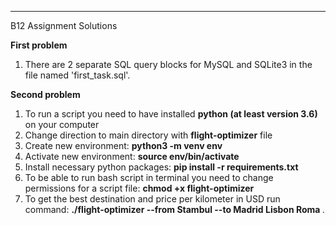 <hr>
<p>B12 Assignment Solutions</p>

<b>First problem</b>

<ol>
  <li>There are 2 separate SQL query blocks for MySQL and SQLite3 in the file named 'first_task.sql'.</li>
</ol>

<b>Second problem</b>

<ol>
  <li>To run a script you need to have installed <b>python (at least version 3.6)</b> on your computer</li>
  <li>Change direction to main directory with <b>flight-optimizer</b> file</li>
  <li>Create new environment: <b>python3 -m venv env</b></li>
  <li>Activate new environment: <b>source env/bin/activate</b></li>
  <li>Install necessary python packages: <b>pip install -r requirements.txt</b></li>
  <li>To be able to run bash script in terminal you need to change permissions for a script file: <b>chmod +x flight-optimizer</b></li>
  <li>To get the best destination and price per kilometer in USD run command: <b>./flight-optimizer --from Stambul --to Madrid Lisbon Roma
</b>.</li>
</ol>
